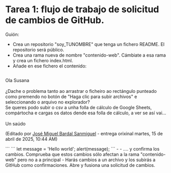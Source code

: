 # Tarea 1: flujo de trabajo de solicitud de cambios de GitHub.

Guión:
- Crea un repositorio "soy_TUNOMBRE" que tenga un fichero README. El repositorio será público.
- Crea una rama nueva de nombre  "contenido-web". Cámbiate a esa rama y crea un fichero index.html.
- Añade en ese fichero el contenido:
  ```
<div class="text_to_html">Ola Susana<br /> <br /> ¿Dache o problema tanto ao arrastrar o ficheiro ao rectángulo punteado como premendo no botón de "Haga clic para subir archivos" e seleccionando o arquivo no explorador?</div>
<div class="text_to_html">Se queres podo subir o csv a unha folla de cálculo de Google Sheets, compártocha e cargas os datos dende esa folla de cálculo, a ver se así vai...<br /> <br /> Un saúdo</div>
<p><span class="edited">(Editado por <a href="https://platega.edu.xunta.gal/user/view.php?id=4383&amp;course=3285">José Miguel Bardal Sanmiguel</a> - entrega orixinal martes, 15 de abril de 2025, 10:44 AM)</span></p>
  ```
  ```
let message = 'Hello world';
alert(message);
```
-
- .... y confirma los cambios. Comprueba que estos cambios sólo afectan a la rama "contenido-web" pero no a a principal
- Harás cambios a un archivo y los subirás a GitHub como confirmaciones.
    Abre y fusiona una solicitud de cambios.
